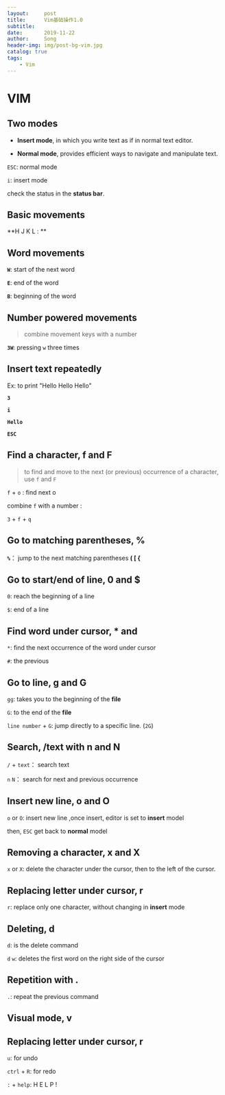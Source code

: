```yaml
---
layout:     post
title:      Vim基础操作1.0
subtitle:   
date:       2019-11-22
author:     Song
header-img: img/post-bg-vim.jpg
catalog: true
tags:
    - Vim
---
```


# VIM

## Two modes

- **Insert mode**, in which you write text as if in normal text editor.

- **Normal mode**, provides efficient ways to navigate and manipulate text.

`ESC`: normal mode 

`i`: insert mode 

check the status in the **status bar**.

## Basic movements

**H J K L : **

## Word movements

**`W`**: start of the next word

**`E`**: end of the word

**`B`**: beginning of the word

## Number powered movements

> combine movement keys with a number

**`3W`**: pressing `w`  three times

## Insert text repeatedly

Ex: to print "Hello Hello Hello"

**`3`**

**`i`**

**`Hello`**

**`ESC`**

## Find a character, f and F

> to find and move to the next (or previous) occurrence of a character, use `f` and `F`

`f` + `o` : find next o 

combine `f` with a number :

`3` + `f` + `q`

## Go to matching parentheses, %

**`%`**： jump to the next matching parentheses **( [ {**

## Go to start/end of line, 0 and $

`0`: reach the beginning of a line

`$`: end of a line

## Find word under cursor, \* and #

`*`: find the next occurrence of the word under cursor

`#`: the previous

## Go to line, g and G

`gg`: takes you to the beginning of the **file**

`G`: to the end of the **file**

`line number` + `G`: jump directly to a specific line. (`2G`)

## Search, /text with n and N

`/` + `text`： search text

`n` `N`： search for  next and previous occurrence

## Insert new line, o and O 

`o` or `O`:  insert new line ,once insert, editor is set to **insert** model

then, `ESC` get back to **normal** model

## Removing a character, x and X

`x` or `X`: delete the character under the cursor, then to the left of the cursor.

## Replacing letter under cursor, r

`r`: replace only one character, without changing in **insert** mode 

## Deleting, d

`d`: is the delete command

`d` `w`: deletes the first word on the right side of the  cursor

## Repetition with .

`.`: repeat the previous command

## Visual mode, v

## Replacing letter under cursor, r

`u`: for undo

`ctrl` + `R`: for redo

`:` + `help`: H E L P !



